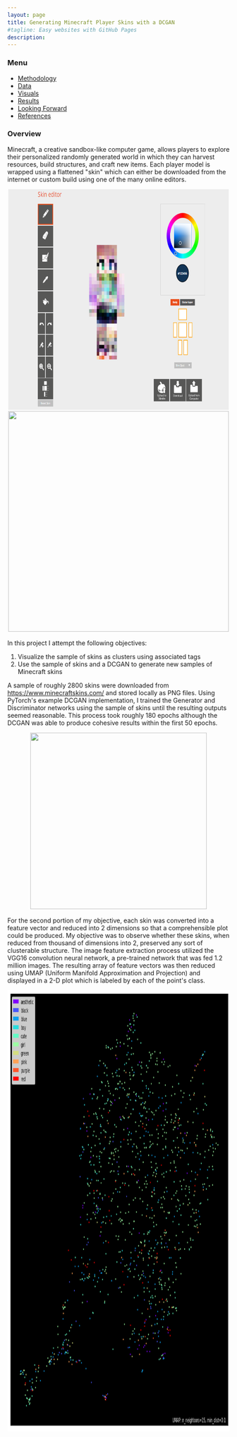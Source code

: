 ```yaml
---
layout: page
title: Generating Minecraft Player Skins with a DCGAN
#tagline: Easy websites with GitHub Pages
description:
---
```


### Menu
- [Methodology](pages/methodology.html)
- [Data](pages/data.html)
- [Visuals](pages/visuals.html)
- [Results](pages/results.html)
- [Looking Forward](pages/looking_forward.html)
- [References](pages/references.html)

### Overview
Minecraft, a creative sandbox-like computer game, allows players to explore their personalized randomly generated world in which they can harvest resources, build structures, and craft new items. Each player model is wrapped using a flattened "skin" which can either be downloaded from the internet or custom build using one of the many online editors. <br>

<div align="center">
    <img src="./assets/skin-editor.png" width="500" height="500"/> <br>
    <img src="./assets/skin-in-game-01.png" width="500" height="500"/> <br>
</div>

In this project I attempt the following objectives:
1. Visualize the sample of skins as clusters using associated tags
2. Use the sample of skins and a DCGAN to generate new samples of Minecraft skins <br>

A sample of roughly 2800 skins were downloaded from https://www.minecraftskins.com/ and stored locally as PNG files. Using PyTorch's example DCGAN implementation, I trained the Generator and Discriminator networks using the sample of skins until the resulting outputs seemed reasonable. This process took roughly 180 epochs although the DCGAN was able to produce cohesive results within the first 50 epochs. <br>

<div align="center">
    <img src="./assets/training.gif" width="400" height="400"/> <br>
</div>

For the second portion of my objective, each skin was converted into a feature vector and reduced into 2 dimensions so that a comprehensible plot could be produced. My objective was to observe whether these skins, when reduced from thousand of dimensions into 2, preserved any sort of clusterable structure. The image feature extraction process utilized the VGG16 convolution neural network, a pre-trained network that was fed 1.2 million images. The resulting array of feature vectors was then reduced using UMAP (Uniform Manifold Approximation and Projection) and displayed in a 2-D plot which is labeled by each of the point's class. <br>

<img src="./assets/full-data-umap-plot.png" width="1000" height="1000" class="center" /> <br>

